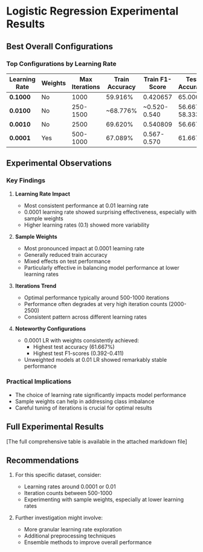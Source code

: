 # Logistic Regression Experimental Results

## Best Overall Configurations

### Top Configurations by Learning Rate

| Learning Rate | Weights | Max Iterations | Train Accuracy | Train F1-Score | Test Accuracy | Test F1-Score |
|--------------|---------|---------------|---------------|---------------|--------------|--------------|
| **0.1000** | No | 1000 | 59.916% | 0.420657 | 65.000% | 0.281026 |
| **0.0100** | No | 250-1500 | ~68.776% | ~0.520-0.540 | 56.667-58.333% | 0.279-0.317 |
| **0.0010** | No | 2500 | 69.620% | 0.540809 | 56.667% | 0.279683 |
| **0.0001** | Yes | 500-1000 | 67.089% | 0.567-0.570 | 61.667% | 0.392-0.411 |

## Experimental Observations

### Key Findings

1. **Learning Rate Impact**
   - Most consistent performance at 0.01 learning rate
   - 0.0001 learning rate showed surprising effectiveness, especially with sample weights
   - Higher learning rates (0.1) showed more variability

2. **Sample Weights**
   - Most pronounced impact at 0.0001 learning rate
   - Generally reduced train accuracy
   - Mixed effects on test performance
   - Particularly effective in balancing model performance at lower learning rates

3. **Iterations Trend**
   - Optimal performance typically around 500-1000 iterations
   - Performance often degrades at very high iteration counts (2000-2500)
   - Consistent pattern across different learning rates

4. **Noteworthy Configurations**
   - 0.0001 LR with weights consistently achieved:
     * Highest test accuracy (61.667%)
     * Highest test F1-scores (0.392-0.411)
   - Unweighted models at 0.01 LR showed remarkably stable performance

### Practical Implications

- The choice of learning rate significantly impacts model performance
- Sample weights can help in addressing class imbalance
- Careful tuning of iterations is crucial for optimal results

## Full Experimental Results

[The full comprehensive table is available in the attached markdown file]

## Recommendations

1. For this specific dataset, consider:
   - Learning rates around 0.0001 or 0.01
   - Iteration counts between 500-1000
   - Experimenting with sample weights, especially at lower learning rates

2. Further investigation might involve:
   - More granular learning rate exploration
   - Additional preprocessing techniques
   - Ensemble methods to improve overall performance
